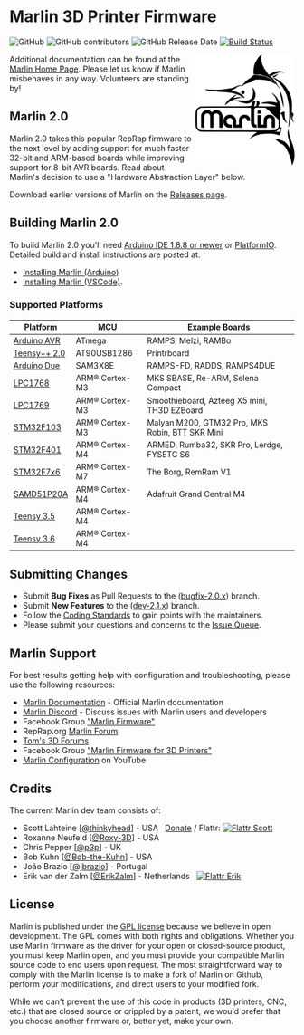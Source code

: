 ﻿# Marlin 3D Printer Firmware

![GitHub](https://img.shields.io/github/license/marlinfirmware/marlin.svg)
![GitHub contributors](https://img.shields.io/github/contributors/marlinfirmware/marlin.svg)
![GitHub Release Date](https://img.shields.io/github/release-date/marlinfirmware/marlin.svg)
[![Build Status](https://github.com/MarlinFirmware/Marlin/workflows/CI/badge.svg?branch=bugfix-2.0.x)](https://github.com/MarlinFirmware/Marlin/actions)

<img align="right" width=175 src="buildroot/share/pixmaps/logo/marlin-250.png" />

Additional documentation can be found at the [Marlin Home Page](http://marlinfw.org/).
Please let us know if Marlin misbehaves in any way. Volunteers are standing by!

## Marlin 2.0

Marlin 2.0 takes this popular RepRap firmware to the next level by adding support for much faster 32-bit and ARM-based boards while improving support for 8-bit AVR boards. Read about Marlin's decision to use a "Hardware Abstraction Layer" below.

Download earlier versions of Marlin on the [Releases page](https://github.com/MarlinFirmware/Marlin/releases).

## Building Marlin 2.0

To build Marlin 2.0 you'll need [Arduino IDE 1.8.8 or newer](https://www.arduino.cc/en/main/software) or [PlatformIO](http://docs.platformio.org/en/latest/ide.html#platformio-ide). Detailed build and install instructions are posted at:

  - [Installing Marlin (Arduino)](http://marlinfw.org/docs/basics/install_arduino.html)
  - [Installing Marlin (VSCode)](http://marlinfw.org/docs/basics/install_platformio_vscode.html).

### Supported Platforms

  Platform|MCU|Example Boards
  --------|---|-------
  [Arduino AVR](https://www.arduino.cc/)|ATmega|RAMPS, Melzi, RAMBo
  [Teensy++ 2.0](http://www.microchip.com/wwwproducts/en/AT90USB1286)|AT90USB1286|Printrboard
  [Arduino Due](https://www.arduino.cc/en/Guide/ArduinoDue)|SAM3X8E|RAMPS-FD, RADDS, RAMPS4DUE
  [LPC1768](http://www.nxp.com/products/microcontrollers-and-processors/arm-based-processors-and-mcus/lpc-cortex-m-mcus/lpc1700-cortex-m3/512kb-flash-64kb-sram-ethernet-usb-lqfp100-package:LPC1768FBD100)|ARM® Cortex-M3|MKS SBASE, Re-ARM, Selena Compact
  [LPC1769](https://www.nxp.com/products/processors-and-microcontrollers/arm-microcontrollers/general-purpose-mcus/lpc1700-cortex-m3/512kb-flash-64kb-sram-ethernet-usb-lqfp100-package:LPC1769FBD100)|ARM® Cortex-M3|Smoothieboard, Azteeg X5 mini, TH3D EZBoard
  [STM32F103](https://www.st.com/en/microcontrollers-microprocessors/stm32f103.html)|ARM® Cortex-M3|Malyan M200, GTM32 Pro, MKS Robin, BTT SKR Mini
  [STM32F401](https://www.st.com/en/microcontrollers-microprocessors/stm32f401.html)|ARM® Cortex-M4|ARMED, Rumba32, SKR Pro, Lerdge, FYSETC S6
  [STM32F7x6](https://www.st.com/en/microcontrollers-microprocessors/stm32f7x6.html)|ARM® Cortex-M7|The Borg, RemRam V1
  [SAMD51P20A](https://www.adafruit.com/product/4064)|ARM® Cortex-M4|Adafruit Grand Central M4
  [Teensy 3.5](https://www.pjrc.com/store/teensy35.html)|ARM® Cortex-M4|
  [Teensy 3.6](https://www.pjrc.com/store/teensy36.html)|ARM® Cortex-M4|

## Submitting Changes

- Submit **Bug Fixes** as Pull Requests to the ([bugfix-2.0.x](https://github.com/MarlinFirmware/Marlin/tree/bugfix-2.0.x)) branch.
- Submit **New Features** to the ([dev-2.1.x](https://github.com/MarlinFirmware/Marlin/tree/dev-2.1.x)) branch.
- Follow the [Coding Standards](http://marlinfw.org/docs/development/coding_standards.html) to gain points with the maintainers.
- Please submit your questions and concerns to the [Issue Queue](https://github.com/MarlinFirmware/Marlin/issues).

## Marlin Support

For best results getting help with configuration and troubleshooting, please use the following resources:

- [Marlin Documentation](http://marlinfw.org) - Official Marlin documentation
- [Marlin Discord](https://discord.gg/n5NJ59y) - Discuss issues with Marlin users and developers
- Facebook Group ["Marlin Firmware"](https://www.facebook.com/groups/1049718498464482/)
- RepRap.org [Marlin Forum](http://forums.reprap.org/list.php?415)
- [Tom's 3D Forums](https://discuss.toms3d.org/)
- Facebook Group ["Marlin Firmware for 3D Printers"](https://www.facebook.com/groups/3Dtechtalk/)
- [Marlin Configuration](https://www.youtube.com/results?search_query=marlin+configuration) on YouTube

## Credits

The current Marlin dev team consists of:

 - Scott Lahteine [[@thinkyhead](https://github.com/thinkyhead)] - USA &nbsp; [Donate](http://www.thinkyhead.com/donate-to-marlin) / Flattr: [![Flattr Scott](http://api.flattr.com/button/flattr-badge-large.png)](https://flattr.com/submit/auto?user_id=thinkyhead&url=https://github.com/MarlinFirmware/Marlin&title=Marlin&language=&tags=github&category=software)
 - Roxanne Neufeld [[@Roxy-3D](https://github.com/Roxy-3D)] - USA
 - Chris Pepper [[@p3p](https://github.com/p3p)] - UK
 - Bob Kuhn [[@Bob-the-Kuhn](https://github.com/Bob-the-Kuhn)] - USA
 - João Brazio [[@jbrazio](https://github.com/jbrazio)] - Portugal
 - Erik van der Zalm [[@ErikZalm](https://github.com/ErikZalm)] - Netherlands &nbsp; [![Flattr Erik](http://api.flattr.com/button/flattr-badge-large.png)](https://flattr.com/submit/auto?user_id=ErikZalm&url=https://github.com/MarlinFirmware/Marlin&title=Marlin&language=&tags=github&category=software)

## License

Marlin is published under the [GPL license](/LICENSE) because we believe in open development. The GPL comes with both rights and obligations. Whether you use Marlin firmware as the driver for your open or closed-source product, you must keep Marlin open, and you must provide your compatible Marlin source code to end users upon request. The most straightforward way to comply with the Marlin license is to make a fork of Marlin on Github, perform your modifications, and direct users to your modified fork.

While we can't prevent the use of this code in products (3D printers, CNC, etc.) that are closed source or crippled by a patent, we would prefer that you choose another firmware or, better yet, make your own.
